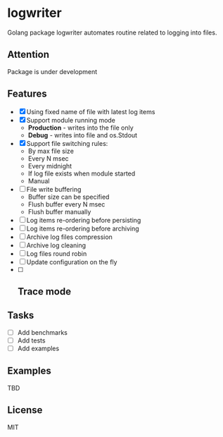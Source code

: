 # logwriter
Golang package logwriter automates routine related to logging into files.

## Attention
Package is under development

## Features
- [X] Using fixed name of file with latest log items 
- [X] Support module running mode
  - **Production** - writes into the file only
  - **Debug** - writes into file and os.Stdout
- [X] Support file switching rules:
  - By max file size
  - Every N msec
  - Every midnight
  - If log file exists when module started
  - Manual
- [ ] File write buffering
  - Buffer size can be specified
  - Flush buffer every N msec
  - Flush buffer manually
- [ ] Log items re-ordering before persisting
- [ ] Log items re-ordering before archiving
- [ ] Archive log files compression
- [ ] Archive log cleaning
- [ ] Log files round robin
- [ ] Update configuration on the fly
- [ ] Trace mode
   - 

## Tasks
- [ ] Add benchmarks
- [ ] Add tests
- [ ] Add examples

## Examples
TBD

## License
MIT
